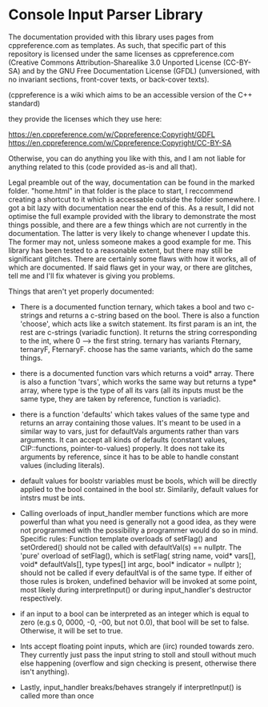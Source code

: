 # Console Input Parser Library
 
The documentation provided with this library uses pages from cppreference.com as templates. As such, that specific part of this repository is licensed under the same licenses as cppreference.com (Creative Commons Attribution-Sharealike 3.0 Unported License (CC-BY-SA) and by the GNU Free Documentation License (GFDL) (unversioned, with no invariant sections, front-cover texts, or back-cover texts).

(cppreference is a wiki which aims to be an accessible version of the C++ standard)

they provide the licenses which they use here:

https://en.cppreference.com/w/Cppreference:Copyright/GDFL
https://en.cppreference.com/w/Cppreference:Copyright/CC-BY-SA


Otherwise, you can do anything you like with this, and I am not liable for anything related to this (code provided as-is and all that).


Legal preamble out of the way, documentation can be found in the marked folder. "home.html" in that folder is the place to start, I reccommend creating a shortcut to it which is accessable outside the folder somewhere.
I got a bit lazy with documentation near the end of this. As a result, I did not optimise the full example provided with the library to demonstrate the most things possible, and there are a few things which are not currently in the documentation.
The latter is very likely to change whenever I update this. The former may not, unless someone makes a good example for me.
This library has been tested to a reasonable extent, but there may still be significant glitches. There are certainly some flaws with how it works, all of which are documented. If said flaws get in your way, or there are glitches, tell me and I'll fix whatever is giving you problems.





Things that aren't yet properly documented:


- There is a documented function ternary, which takes a bool and two c-strings and returns a c-string based on the bool. There is also a function 'choose', which acts like a switch statement. Its first param is an int, the rest are c-strings (variadic function). It returns the string corresponding to the int, where 0 --> the first string.
ternary has variants Fternary, ternaryF, FternaryF. choose has the same variants, which do the same things.

- there is a documented function vars which returns a void* array. There is also a function 'tvars', which works the same way but returns a type* array, where type is the type of all its vars (all its inputs must be the same type, they are taken by reference, function is variadic).

- there is a function 'defaults' which takes values of the same type and returns an array containing those values. It's meant to be used in a similar way to vars, just for defaultVals arguments rather than vars arguments. It can accept all kinds of defaults (constant values, CIP::functions, pointer-to-values) properly. It does not take its arguments by reference, since it has to be able to handle constant values (including literals).


- default values for boolstr variables must be bools, which will be directly applied to the bool contained in the bool str. Similarily, default values for intstrs must be ints.


- Calling overloads of input_handler member functions which are more powerful than what you need is generally not a good idea, as they were not programmed with the possibility a programmer would do so in mind. 
 Specific rules: Function template overloads of setFlag() and setOrdered() should not be called with defaultVal(s) == nullptr. The 'pure' overload of setFlag(), which is 
setFlag( string name, void* vars[], void* defaultVals[], type types[] int argc, bool* indicator = nullptr );
should not be called if every defaultVal is of the same type. 
 If either of those rules is broken, undefined behavior will be invoked at some point, most likely during interpretInput() or during input_handler's destructor respectively.


- if an input to a bool can be interpreted as an integer which is equal to zero (e.g.s 0, 0000, -0, -00, but not 0.0), that bool will be set to false. Otherwise, it will be set to true.


- Ints accept floating point inputs, which are (iirc) rounded towards zero. They currently just pass the input string to stoll and stoull without much else happening (overflow and sign checking is present, otherwise there isn't anything).


- Lastly, input_handler breaks/behaves strangely if interpretInput() is called more than once